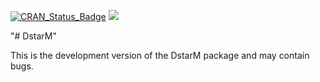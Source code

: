[![CRAN_Status_Badge](http://www.r-pkg.org/badges/version/DstarM)](http://cran.r-project.org/package=DstarM)
![](http://cranlogs.r-pkg.org/badges/DstarM)

"# DstarM" 

This is the development version of the DstarM package and may contain bugs.
